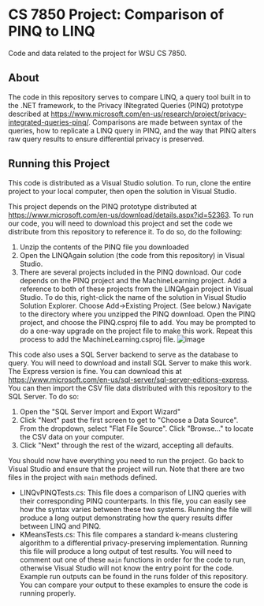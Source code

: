 # CS 7850 Project: Comparison of PINQ to LINQ
Code and data related to the project for WSU CS 7850.

## About
The code in this repository serves to compare LINQ, a query tool built in to the .NET framework, to the Privacy INtegrated Queries (PINQ) prototype described at https://www.microsoft.com/en-us/research/project/privacy-integrated-queries-pinq/. Comparisons are made between syntax of the queries, how to replicate a LINQ query in PINQ, and the way that PINQ alters raw query results to ensure differential privacy is preserved.

## Running this Project
This code is distributed as a Visual Studio solution. To run, clone the entire project to your local computer, then open the solution in Visual Studio.

This project depends on the PINQ prototype distributed at https://www.microsoft.com/en-us/download/details.aspx?id=52363. To run our code, you will need to download this project and set the code we distribute from this repository to reference it. To do so, do the following:
1. Unzip the contents of the PINQ file you downloaded
2. Open the LINQAgain solution (the code from this repository) in Visual Studio.
3. There are several projects included in the PINQ download. Our code depends on the PINQ project and the MachineLearning project. Add a reference to both of these projects from the LINQAgain project in Visual Studio. To do this, right-click the name of the solution in Visual Studio Solution Explorer. Choose Add->Existing Project. (See below.) Navigate to the directory where you unzipped the PINQ download. Open the PINQ project, and choose the PINQ.csproj file to add. You may be prompted to do a one-way upgrade on the project file to make this work. Repeat this process to add the MachineLearning.csproj file.
![image](https://user-images.githubusercontent.com/25497193/68962946-cdadbb00-07a3-11ea-9e74-ec4dcbb1f86f.png)

This code also uses a SQL Server backend to serve as the database to query. You will need to download and install SQL Server to make this work. The Express version is fine. You can download this at https://www.microsoft.com/en-us/sql-server/sql-server-editions-express. You can then import the CSV file data distributed with this repository to the SQL Server. To do so:
1. Open the "SQL Server Import and Export Wizard"
2. Click "Next" past the first screen to get to "Choose a Data Source". From the dropdown, select "Flat File Source". Click "Browse..." to locate the CSV data on your computer.
3. Click "Next" through the rest of the wizard, accepting all defaults.

You should now have everything you need to run the project. Go back to Visual Studio and ensure that the project will run. Note that there are two files in the project with `main` methods defined.
* LINQvPINQTests.cs: This file does a comparison of LINQ queries with their corresponding PINQ counterparts. In this file, you can easily see how the syntax varies between these two systems. Running the file will produce a long output demonstrating how the query results differ between LINQ and PINQ.
* KMeansTests.cs: This file compares a standard k-means clustering algorithm to a differential privacy-preserving implementation. Running this file will produce a long output of test results.
You will need to comment out one of these `main` functions in order for the code to run, otherwise Visual Studio will not know the entry point for the code. Example run outputs can be found in the runs folder of this repository. You can compare your output to these examples to ensure the code is running properly.
